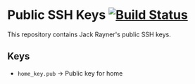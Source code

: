 # Public SSH Keys [![Build Status](https://travis-ci.org/jackrayner/public-ssh-keys.svg?branch=master)](https://travis-ci.org/jackrayner/public-ssh-keys)
This repository contains Jack Rayner's public SSH keys.

## Keys
- `home_key.pub` -> Public key for home

